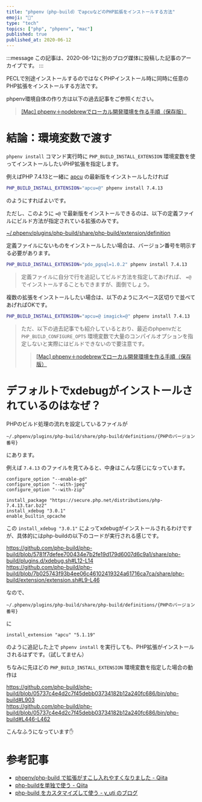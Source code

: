 ```yaml
---
title: "phpenv（php-build）でapcuなどのPHP拡張をインストールする方法"
emoji: "🐘"
type: "tech"
topics: ["php", "phpenv", "mac"]
published: true
published_at: 2020-06-12
---
```


:::message
この記事は、2020-06-12に別のブログ媒体に投稿した記事のアーカイブです。
:::

PECLで別途インストールするのではなくPHPインストール時に同時に任意のPHP拡張をインストールする方法です。

phpenv環境自体の作り方は以下の過去記事をご参照ください。

> [[Mac] phpenv＋nodebrewでローカル開発環境を作る手順（保存版）](https://zenn.dev/ttskch/articles/2d05e5e3fd6083)

# 結論：環境変数で渡す

`phpenv install` コマンド実行時に `PHP_BUILD_INSTALL_EXTENSION` 環境変数を使ってインストールしたいPHP拡張を指定します。

例えばPHP 7.4.13と一緒に [apcu](https://pecl.php.net/package/APCu) の最新版をインストールしたければ

```bash
PHP_BUILD_INSTALL_EXTENSION="apcu=@" phpenv install 7.4.13
```

のようにすればよいです。

ただし、このように `=@` で最新版をインストールできるのは、以下の定義ファイルにビルド方法が指定されている拡張のみです。

[~/.phpenv/plugins/php-build/share/php-build/extension/definition](https://github.com/php-build/php-build/blob/master/share/php-build/extension/definition)

定義ファイルにないものをインストールしたい場合は、バージョン番号を明示する必要があります。

```bash
PHP_BUILD_INSTALL_EXTENSION="pdo_pgsql=1.0.2" phpenv install 7.4.13
```

> 定義ファイルに自分で行を追記してビルド方法を指定してあげれば、 `=@` でインストールすることもできますが、面倒でしょう。

複数の拡張をインストールしたい場合は、以下のようにスペース区切りで並べてあげればOKです。

```bash
PHP_BUILD_INSTALL_EXTENSION="apcu=@ imagick=@" phpenv install 7.4.13
```

> ただ、以下の過去記事でも紹介しているとおり、最近のphpenvだと `PHP_BUILD_CONFIGURE_OPTS` 環境変数で大量のコンパイルオプションを指定しないと実際にはビルドできないので要注意です。
> 
> > [[Mac] phpenv＋nodebrewでローカル開発環境を作る手順（保存版）](https://zenn.dev/ttskch/articles/2d05e5e3fd6083)

# デフォルトでxdebugがインストールされているのはなぜ？

PHPのビルド処理の流れを設定しているファイルが

```
~/.phpenv/plugins/php-build/share/php-build/definitions/{PHPのバージョン番号}
```

にあります。

例えば `7.4.13` のファイルを見てみると、中身はこんな感じになっています。

```
configure_option "--enable-gd"
configure_option "--with-jpeg"
configure_option "--with-zip"

install_package "https://secure.php.net/distributions/php-7.4.13.tar.bz2"
install_xdebug "3.0.1"
enable_builtin_opcache
```

この `install_xdebug "3.0.1"` によってxdebugがインストールされるわけですが、具体的にはphp-buildの以下のコードが実行される感じです。

<https://github.com/php-build/php-build/blob/5781f7defee700434e7b2fe19d179d6007d6c9a1/share/php-build/plugins.d/xdebug.sh#L12-L14>  
<https://github.com/php-build/php-build/blob/7b025743f93b4ee06c46102419324a61716ca7ca/share/php-build/extension/extension.sh#L9-L46>

なので、

```
~/.phpenv/plugins/php-build/share/php-build/definitions/{PHPのバージョン番号}
```

に

```
install_extension "apcu" "5.1.19"
```

のように追記した上で `phpenv install` を実行しても、PHP拡張がインストールされるはずです。（試してません）

ちなみに先ほどの `PHP_BUILD_INSTALL_EXTENSION` 環境変数を指定した場合の動作は

<https://github.com/php-build/php-build/blob/05737c4e4d2c7f45debb03734182b12a240fc686/bin/php-build#L903>  
<https://github.com/php-build/php-build/blob/05737c4e4d2c7f45debb03734182b12a240fc686/bin/php-build#L446-L462>

こんなふうになっています✋

# 参考記事

* [phpenv/php-build で拡張がすこし入れやすくなりました - Qiita](https://qiita.com/kunit/items/d2db65f81d57cad96b52)
* [php-buildを単独で使う - Qiita](https://qiita.com/Hiraku/items/33372d2c60b3ceb26e52)
* [php-build をカスタマイズして使う - y_uti のブログ](https://y-uti.hatenablog.jp/entry/2015/12/11/091058)
